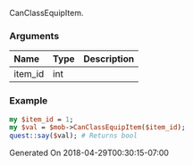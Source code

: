 CanClassEquipItem.
### Arguments
**Name**|**Type**|**Description**
:---|:---|:---
item_id|int|

### Example

```perl
my $item_id = 1;
my $val = $mob->CanClassEquipItem($item_id);
quest::say($val); # Returns bool
```


Generated On 2018-04-29T00:30:15-07:00